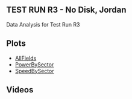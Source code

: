 ## TEST RUN R3 - No Disk, Jordan  
Data Analysis for Test Run R3  

## Plots  
- [AllFields](Plots\AllFields.html)
- [PowerBySector](Plots\PowerBySector.html)
- [SpeedBySector](Plots\SpeedBySector.html)

## Videos  
